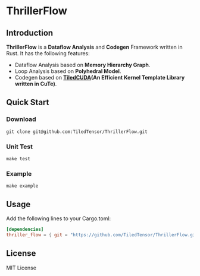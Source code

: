 # ThrillerFlow

## Introduction
**ThrillerFlow** is a **Dataflow Analysis** and **Codegen** Framework written in Rust. It has the following features:
- Dataflow Analysis based on **Memory Hierarchy Graph**.
- Loop Analysis based on **Polyhedral Model**.
- Codegen based on **[TiledCUDA](https://github.com/TiledTensor/TiledCUDA)(An Efficient Kernel Template Library written in CuTe)**.

## Quick Start

### Download
```
git clone git@github.com:TiledTensor/ThrillerFlow.git
```

### Unit Test
```
make test
```

### Example
```
make example
```

## Usage

Add the following lines to your Cargo.toml:

```toml
[dependencies]
thriller_flow = { git = "https://github.com/TiledTensor/ThrillerFlow.git" }
```

## License
MIT License
